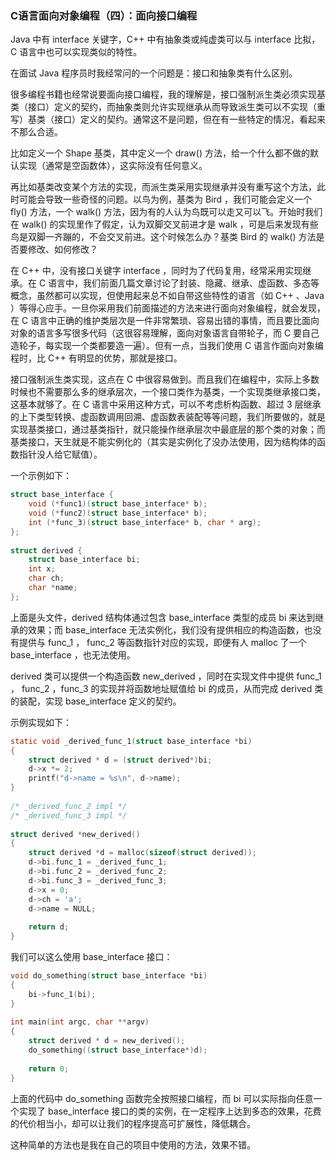 ### C语言面向对象编程（四）：面向接口编程

Java 中有 interface 关键字，C++ 中有抽象类或纯虚类可以与 interface 比拟，C 语言中也可以实现类似的特性。

在面试 Java 程序员时我经常问的一个问题是：接口和抽象类有什么区别。

很多编程书籍也经常说要面向接口编程，我的理解是，接口强制派生类必须实现基类（接口）定义的契约，而抽象类则允许实现继承从而导致派生类可以不实现（重写）基类（接口）定义的契约。通常这不是问题，但在有一些特定的情况，看起来不那么合适。

比如定义一个 Shape 基类，其中定义一个 draw() 方法，给一个什么都不做的默认实现（通常是空函数体），这实际没有任何意义。

再比如基类改变某个方法的实现，而派生类采用实现继承并没有重写这个方法，此时可能会导致一些奇怪的问题。以鸟为例，基类为 Bird ，我们可能会定义一个 fly() 方法，一个 walk() 方法，因为有的人认为鸟既可以走又可以飞。开始时我们在 walk() 的实现里作了假定，认为双脚交叉前进才是 walk ，可是后来发现有些鸟是双脚一齐蹦的，不会交叉前进。这个时候怎么办？基类 Bird 的 walk() 方法是否要修改、如何修改？

在 C++ 中，没有接口关键字 interface ，同时为了代码复用，经常采用实现继承。在 C 语言中，我们前面几篇文章讨论了封装、隐藏、继承、虚函数、多态等概念，虽然都可以实现，但使用起来总不如自带这些特性的语言（如 C++ 、Java ）等得心应手。一旦你采用我们前面描述的方法来进行面向对象编程，就会发现，在 C 语言中正确的维护类层次是一件非常繁琐、容易出错的事情，而且要比面向对象的语言多写很多代码（这很容易理解，面向对象语言自带轮子，而 C 要自己造轮子，每实现一个类都要造一遍）。但有一点，当我们使用 C 语言作面向对象编程时，比 C++ 有明显的优势，那就是接口。

接口强制派生类实现，这点在 C 中很容易做到。而且我们在编程中，实际上多数时候也不需要那么多的继承层次，一个接口类作为基类，一个实现类继承接口类，这基本就够了。在 C 语言中采用这种方式，可以不考虑析构函数、超过 3 层继承的上下类型转换、虚函数调用回溯、虚函数表装配等等问题，我们所要做的，就是实现基类接口，通过基类指针，就只能操作继承层次中最底层的那个类的对象；而基类接口，天生就是不能实例化的（其实是实例化了没办法使用，因为结构体的函数指针没人给它赋值）。

一个示例如下：

```c
struct base_interface {  
    void (*func1)(struct base_interface* b);  
    void (*func2)(struct base_interface* b);  
    int (*func_3)(struct base_interface* b, char * arg);  
};  
  
struct derived {  
    struct base_interface bi;  
    int x;  
    char ch;  
    char *name;  
};  
```

上面是头文件，derived 结构体通过包含 base_interface 类型的成员 bi 来达到继承的效果；而 base_interface 无法实例化，我们没有提供相应的构造函数，也没有提供与 func_1 ， func_2 等函数指针对应的实现，即便有人 malloc 了一个 base_interface ，也无法使用。

derived 类可以提供一个构造函数 new_derived ，同时在实现文件中提供 func_1 ， func_2 ，func_3 的实现并将函数地址赋值给 bi 的成员，从而完成 derived 类的装配，实现 base_interface 定义的契约。

示例实现如下：

```c
static void _derived_func_1(struct base_interface *bi)  
{  
    struct derived * d = (struct derived*)bi;  
    d->x *= 2;  
    printf("d->name = %s\n", d->name);  
}  
  
/* _derived_func_2 impl */  
/* _derived_func_3 impl */  
  
struct derived *new_derived()  
{  
    struct derived *d = malloc(sizeof(struct derived));  
    d->bi.func_1 = _derived_func_1;  
    d->bi.func_2 = _derived_func_2;  
    d->bi.func_3 = _derived_func_3;  
    d->x = 0;  
    d->ch = 'a';  
    d->name = NULL;  
  
    return d;  
}  
```

我们可以这么使用 base_interface 接口：
```c
void do_something(struct base_interface *bi)  
{  
    bi->func_1(bi);  
}  
  
int main(int argc, char **argv)  
{  
    struct derived * d = new_derived();  
    do_something((struct base_interface*)d);  
  
    return 0;  
}  
```

上面的代码中 do_something 函数完全按照接口编程，而 bi 可以实际指向任意一个实现了 base_interface 接口的类的实例，在一定程序上达到多态的效果，花费的代价相当小，却可以让我们的程序提高可扩展性，降低耦合。

这种简单的方法也是我在自己的项目中使用的方法，效果不错。
